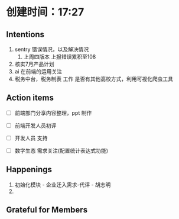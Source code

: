 # 创建时间：17:27

## Intentions
1. sentry 错误情况，以及解决情况
	1. 上周四版本 上报错误累积至108
2. 核实7月产品计划
3. ai 在前端的运用关注
4. 税务中台，税务制表 工作 是否有其他高校方式，利用可视化爬虫工具


## Action items

- [ ] 前端部门分享内容整理，ppt 制作
- [ ] 前端开发人员初评
- [ ] 开发人员 支持
- [ ] 数字生态 需求关注(配置统计表达式功能)




## Happenings
1. 初始化模块 - 企业迁入需求-代评 - 胡志明
2. 




## Grateful for Members